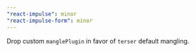 ```yaml
---
"react-impulse": minor
"react-impulse-form": minor
---
```


Drop custom `manglePlugin` in favor of `terser` default mangling.

